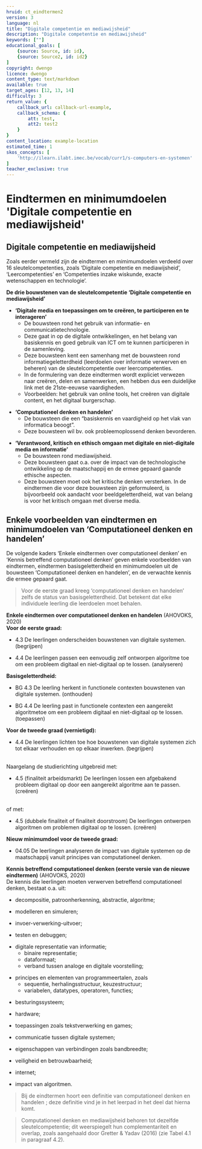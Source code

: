 ```yaml
---
hruid: ct_eindtermen2
version: 3
language: nl
title: "Digitale competentie en mediawijsheid"
description: "Digitale competentie en mediawijsheid"
keywords: [""]
educational_goals: [
    {source: Source, id: id}, 
    {source: Source2, id: id2}
]
copyright: dwengo
licence: dwengo
content_type: text/markdown
available: true
target_ages: [12, 13, 14]
difficulty: 3
return_value: {
    callback_url: callback-url-example,
    callback_schema: {
        att: test,
        att2: test2
    }
}
content_location: example-location
estimated_time: 1
skos_concepts: [
    'http://ilearn.ilabt.imec.be/vocab/curr1/s-computers-en-systemen'
]
teacher_exclusive: true
---
```


# Eindtermen en minimumdoelen 'Digitale competentie en mediawijsheid'

## Digitale competentie en mediawijsheid

Zoals eerder vermeld zijn de eindtermen en mimimumdoelen verdeeld over 16 sleutelcompetenties, zoals ‘Digitale competentie en mediawijsheid’, ‘Leercompetenties’ en ‘Competenties inzake wiskunde, exacte wetenschappen en technologie’. 

<div class="alert alert-box alert-success">
<strong>De drie bouwstenen van de sleutelcompetentie ‘Digitale competentie en mediawijsheid’</strong>
<ul><li><strong>‘Digitale media en toepassingen om te creëren, te participeren en te interageren’</strong>
    <ul><li>De bouwsteen rond het gebruik van informatie- en communicatietechnologie.</li></ul>
    <ul><li>Deze gaat in op de digitale ontwikkelingen, en het belang van basiskennis en goed gebruik van ICT om te kunnen participeren in de samenleving.</li></ul>
    <ul><li>Deze bouwsteen kent een samenhang met de bouwsteen rond informatiegeletterdheid (leerdoelen over informatie verwerven en beheren) van de sleutelcompetentie over leercompetenties.</li></ul>
    <ul><li>In de formulering van deze eindtermen wordt expliciet verwezen naar creëren, delen en samenwerken, een hebben dus een duidelijke link met de 21ste-eeuwse vaardigheden.</li></ul>
    <ul><li>Voorbeelden: het gebruik van online tools, het creëren van digitale content, en het digitaal burgerschap.</li></ul>
</li></ul>
<ul><li><strong>‘Computationeel denken en handelen’</strong>
    <ul><li>De bouwsteen die een “basiskennis en vaardigheid op het vlak van informatica beoogt”.</li></ul>
    <ul><li> Deze bouwsteen wil bv. ook probleemoplossend denken bevorderen. </li></ul>
</li></ul>
<ul><li><strong>‘Verantwoord, kritisch en ethisch omgaan met digitale en niet-digitale media en informatie’</strong>
    <ul><li>De bouwsteen rond mediawijsheid.</li></ul>
    <ul><li>Deze bouwsteen gaat o.a. over de impact van de technologische ontwikkeling op de maatschappij en de ermee gepaard gaande ethische aspecten.</li></ul>
    <ul><li>Deze bouwsteen moet ook het kritische denken versterken. In de eindtermen die voor deze bouwsteen zijn geformuleerd, is bijvoorbeeld ook aandacht voor beeldgeletterdheid, wat van belang is voor het kritisch omgaan met diverse media.</li></ul>
</li></ul>
</div>

## Enkele voorbeelden van eindtermen en minimumdoelen van ‘Computationeel denken en handelen’

De volgende kaders ‘Enkele eindtermen over computationeel denken’ en ‘Kennis betreffend computationeel denken’ geven enkele voorbeelden van eindtermen, eindtermen basisgeletterdheid en minimumdoelen uit de bouwsteen ‘Computationeel denken en handelen’, en de verwachte kennis die ermee gepaard gaat. 

> Voor de eerste graad kreeg ‘computationeel denken en handelen’ zelfs de status van basisgeletterdheid. Dat betekent dat elke individuele leerling die leerdoelen moet behalen.

<div class="alert alert-box alert-warning">
<strong>Enkele eindtermen over computationeel denken en handelen</strong> (AHOVOKS, 2020)<br>
<strong>Voor de eerste graad:</strong><br>
<ul><li> 4.3 De leerlingen onderscheiden bouwstenen van digitale systemen. (begrijpen)</li></ul>
<ul><li> 4.4 De leerlingen passen een eenvoudig zelf ontworpen algoritme toe om een probleem digitaal en niet-digitaal op te lossen. (analyseren)</li></ul>
<strong>Basisgeletterdheid:</strong><br>
<ul><li> BG 4.3 De leerling herkent in functionele contexten bouwstenen van digitale systemen. (onthouden)</li></ul>
<ul><li> BG 4.4 De leerling past in functionele contexten een aangereikt algoritmetoe om een probleem digitaal en niet-digitaal op te lossen. (toepassen)</li></ul>
<strong>Voor de tweede graad (vernietigd):</strong><br>
<ul><li> 4.4 De leerlingen lichten toe hoe bouwstenen van digitale systemen zich tot elkaar verhouden en op elkaar inwerken. (begrijpen)</li></ul>
<br>
Naargelang de studierichting uitgebreid met:
<ul><li> 4.5 (finaliteit arbeidsmarkt) De leerlingen lossen een afgebakend probleem digitaal op door een aangereikt algoritme aan te passen. (creëren)</li></ul>
<br>
of met:
<ul><li> 4.5 (dubbele finaliteit of finaliteit doorstroom) De leerlingen ontwerpen algoritmen om problemen digitaal op te lossen. (creëren)</li></ul>
<strong>Nieuw minimumdoel voor de tweede graad:</strong><br>
<ul><li> 04.05 De leerlingen analyseren de impact van digitale systemen op de maatschappij vanuit principes van computationeel denken.</li></ul>
</div>

<div class="alert alert-box alert-warning">
<strong>Kennis betreffend computationeel denken (eerste versie van de nieuwe eindtermen)</strong> (AHOVOKS, 2020)<br> 
De kennis die leerlingen moeten verwerven betreffend computationeel denken, bestaat o.a. uit: 
<ul><li>decompositie, patroonherkenning, abstractie, algoritme; </li></ul>
<ul><li>modelleren en simuleren;</li></ul> 
<ul><li>invoer-verwerking-uitvoer; </li></ul>
<ul><li>testen en debuggen;</li></ul> 
<ul><li>digitale representatie van informatie; 
    <ul><li>binaire representatie; </li></ul>
    <ul><li>dataformaat; </li></ul>
    <ul><li>verband tussen analoge en digitale voorstelling; </li></ul> </li></ul>
<ul><li>principes en elementen van programmeertalen, zoals
    <ul><li>sequentie, herhalingsstructuur, keuzestructuur;</li></ul>
    <ul><li>variabelen, datatypes, operatoren, functies; </li></ul></li></ul>
<ul><li>besturingssysteem; </li></ul>
<ul><li>hardware; </li></ul>
<ul><li>toepassingen zoals tekstverwerking en games; </li></ul>
<ul><li>communicatie tussen digitale systemen; </li></ul>
<ul><li>eigenschappen van verbindingen zoals bandbreedte;</li></ul>
<ul><li>veiligheid en betrouwbaarheid; </li></ul>
<ul><li>internet; </li></ul>
<ul><li>impact van algoritmen.</li></ul>
</div>

> Bij de eindtermen hoort een definitie van computationeel denken en handelen ; deze definitie vind je in het leerpad in het deel dat hierna komt.

> Computationeel denken en mediawijsheid behoren tot dezelfde sleutelcompetentie; dit weerspiegelt hun complementariteit en overlap, zoals aangehaald door Gretter & Yadav (2016) (zie Tabel 4.1 in paragraaf 4.2).
